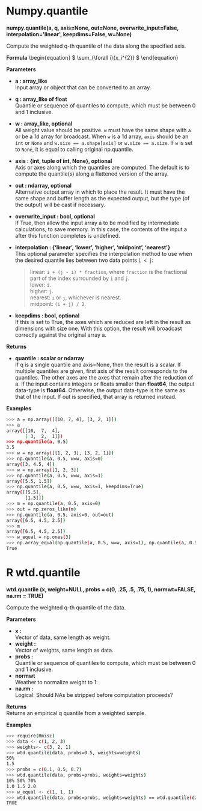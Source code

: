 # Numpy.quantile
**numpy.quantile(a, q, axis=None, out=None, overwrite_input=False, interpolation='linear', keepdims=False, w=None)**

Compute the weighted q-th quantile of the data along the specified axis.

**Formula**
\begin{equation}
$ \sum_{\forall i}{x_i^{2}} $
\end{equation}

**Parameters**
- **a : array_like**  
Input array or object that can be converted to an array.

- **q : array_like of float**  
Quantile or sequence of quantiles to compute, which must be between 0 and 1 inclusive.

- **w : array_like, optional**  
All weight value should be positive.
`w` must have the same shape with `a` or be a 1d array for broadcast.
When `w` is a 1d array, `axis` should be an `int` or `None` and
`w.size == a.shape[axis]` or `w.size == a.size`.
If `w` is set to `None`, it is equal to calling original np.quantile.

- **axis : {int, tuple of int, None}, optional**  
Axis or axes along which the quantiles are computed. The default is to compute the quantile(s) along a flattened version of the array.

- **out : ndarray, optional**  
Alternative output array in which to place the result. It must have the same shape and buffer length as the expected output, but the type (of the output) will be cast if necessary.

- **overwrite_input : bool, optional**  
If True, then allow the input array a to be modified by intermediate calculations, to save memory. In this case, the contents of the input a after this function completes is undefined.

- **interpolation : {‘linear’, ‘lower’, ‘higher’, ‘midpoint’, ‘nearest’}**  
This optional parameter specifies the interpolation method to use when the desired quantile lies between two data points ```i < j```:
    >linear: ```i + (j - i) * fraction```, where ```fraction``` is the fractional part of the index surrounded by ```i``` and ```j```.  
    >lower: ```i```.  
    >higher: ```j```.  
    >nearest: ```i``` or ```j```, whichever is nearest.  
    >midpoint: ```(i + j) / 2```.  

- **keepdims : bool, optional**  
If this is set to True, the axes which are reduced are left in the result as dimensions with size one. With this option, the result will broadcast correctly against the original array a.

**Returns**
- **quantile : scalar or ndarray**  
If q is a single quantile and axis=None, then the result is a scalar. If multiple quantiles are given, first axis of the result corresponds to the quantiles. The other axes are the axes that remain after the reduction of a. If the input contains integers or floats smaller than **float64**, the output data-type is **float64**. Otherwise, the output data-type is the same as that of the input. If out is specified, that array is returned instead.

**Examples**
```sh
>>> a = np.array([[10, 7, 4], [3, 2, 1]])
>>> a
array([[10,  7,  4],
       [ 3,  2,  1]])
>>> np.quantile(a, 0.5)
3.5
>>> w = np.array([[1, 2, 3], [3, 2, 1]])
>>> np.quantile(a, 0.5, w=w, axis=0)
array([3, 4.5, 4])
>>> w = np.array([1, 2, 3])
>>> np.quantile(a, 0.5, w=w, axis=1)
array([5.5, 1.5])
>>> np.quantile(a, 0.5, w=w, axis=1, keepdims=True)
array([[5.5],
       [1.5]])
>>> m = np.quantile(a, 0.5, axis=0)
>>> out = np.zeros_like(m)
>>> np.quantile(a, 0.5, axis=0, out=out)
array([6.5, 4.5, 2.5])
>>> m
array([6.5, 4.5, 2.5])
>>> w_equal = np.ones(3)
>>> np.array_equal(np.quantile(a, 0.5, w=w, axis=1), np.quantile(a, 0.5, w=w_equal, axis=1))
True
```
# R wtd.quantile
**wtd.quantile (x, weight=NULL, probs = c(0, .25, .5, .75, 1), normwt=FALSE, na.rm = TRUE)**  

Compute the weighted q-th quantile of the data.

**Parameters**

- **x :**  
    Vector of data, same length as weight.
- **weight :**  
    Vector of weights, same length as data.
- **probs :**  
    Quantile or sequence of quantiles to compute, which must be between 0 and 1 inclusive.
- **normwt**  
    Weather to normalize weight to 1.
- **na.rm :**  
    Logical: Should NAs be stripped before computation proceeds?


**Returns**  
    Returns an empirical q quantile from a weighted sample.
    
**Examples**
```sh
>>> require(Hmisc)
>>> data <- c(1, 2, 3)
>>> weights<- c(3, 2, 1)
>>> wtd.quantile(data, probs=0.5, weights=weights)
50%
1.5
>>> probs = c(0.1, 0.5, 0.7)
>>> wtd.quantile(data, probs=probs, weights=weights)
10% 50% 70% 
1.0 1.5 2.0
>>> w_equal <- c(1, 1, 1)
>>> wtd.quantile(data, probs=probs, weights=weights) == wtd.quantile(data, probs=probs, weights=w_equal)
TRUE
```

